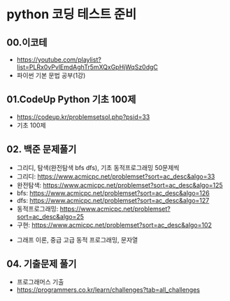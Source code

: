 # python 코딩 테스트 준비

## 00.이코테
- https://youtube.com/playlist?list=PLRx0vPvlEmdAghTr5mXQxGpHjWqSz0dgC
- 파이썬 기본 문법 공부(1강)

## 01.CodeUp Python 기초 100제
- https://codeup.kr/problemsetsol.php?psid=33
- 기초 100제 

## 02. 백준 문제풀기
- 그리디, 탐색(완전탐색 bfs dfs), 기초 동적프로그래밍 50문제씩
- 그리디: https://www.acmicpc.net/problemset?sort=ac_desc&algo=33
- 완전탐색: https://www.acmicpc.net/problemset?sort=ac_desc&algo=125
- bfs: https://www.acmicpc.net/problemset?sort=ac_desc&algo=126
- dfs: https://www.acmicpc.net/problemset?sort=ac_desc&algo=127
- 동적프로그래밍: https://www.acmicpc.net/problemset?sort=ac_desc&algo=25
- 구현: https://www.acmicpc.net/problemset?sort=ac_desc&algo=102
+ 그래프 이론, 중급 고급 동적 프로그래밍, 문자열

## 04. 기출문제 풀기
- 프로그래머스 기출
- https://programmers.co.kr/learn/challenges?tab=all_challenges